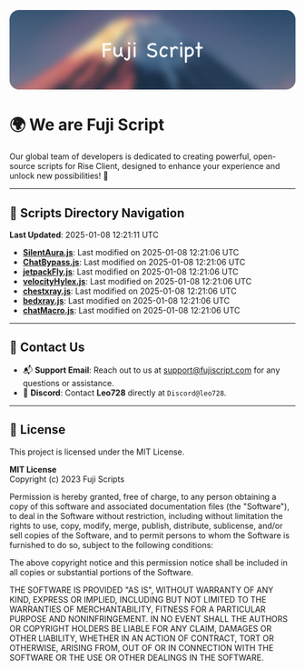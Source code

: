 ![Banner](.github/b.webp)

# 🌍 **We are Fuji Script**

Our global team of developers is dedicated to creating powerful, open-source scripts for Rise Client, designed to enhance your experience and unlock new possibilities! 🌟

---
<!-- SCRIPTS_NAVIGATION_START -->
## 📂 **Scripts Directory Navigation**

**Last Updated**: 2025-01-08 12:21:11 UTC

- **[SilentAura.js](scripts/SilentAura.js)**: Last modified on 2025-01-08 12:21:06 UTC
- **[ChatBypass.js](scripts/ChatBypass.js)**: Last modified on 2025-01-08 12:21:06 UTC
- **[jetpackFly.js](scripts/jetpackFly.js)**: Last modified on 2025-01-08 12:21:06 UTC
- **[velocityHylex.js](scripts/velocityHylex.js)**: Last modified on 2025-01-08 12:21:06 UTC
- **[chestxray.js](scripts/chestxray.js)**: Last modified on 2025-01-08 12:21:06 UTC
- **[bedxray.js](scripts/bedxray.js)**: Last modified on 2025-01-08 12:21:06 UTC
- **[chatMacro.js](scripts/chatMacro.js)**: Last modified on 2025-01-08 12:21:06 UTC

<!-- SCRIPTS_NAVIGATION_END -->

---

## 💬 **Contact Us**  
- 📬 **Support Email**: Reach out to us at [support@fujiscript.com](mailto:support@fujiscript.com) for any questions or assistance.  
- 💬 **Discord**: Contact **Leo728** directly at `Discord@leo728`.

---

## 📜 **License**

This project is licensed under the MIT License.  

**MIT License**  
Copyright (c) 2023 Fuji Scripts  

Permission is hereby granted, free of charge, to any person obtaining a copy of this software and associated documentation files (the "Software"), to deal in the Software without restriction, including without limitation the rights to use, copy, modify, merge, publish, distribute, sublicense, and/or sell copies of the Software, and to permit persons to whom the Software is furnished to do so, subject to the following conditions:  

The above copyright notice and this permission notice shall be included in all copies or substantial portions of the Software.  

THE SOFTWARE IS PROVIDED "AS IS", WITHOUT WARRANTY OF ANY KIND, EXPRESS OR IMPLIED, INCLUDING BUT NOT LIMITED TO THE WARRANTIES OF MERCHANTABILITY, FITNESS FOR A PARTICULAR PURPOSE AND NONINFRINGEMENT. IN NO EVENT SHALL THE AUTHORS OR COPYRIGHT HOLDERS BE LIABLE FOR ANY CLAIM, DAMAGES OR OTHER LIABILITY, WHETHER IN AN ACTION OF CONTRACT, TORT OR OTHERWISE, ARISING FROM, OUT OF OR IN CONNECTION WITH THE SOFTWARE OR THE USE OR OTHER DEALINGS IN THE SOFTWARE.  
